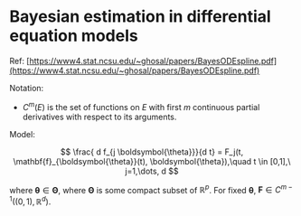# Bayesian estimation in differential equation models

Ref: [https://www4.stat.ncsu.edu/~ghosal/papers/BayesODEspline.pdf](https://www4.stat.ncsu.edu/~ghosal/papers/BayesODEspline.pdf)

Notation:

- $C^m(E)$ is the set of functions on $E$ with first $m$ continuous partial derivatives with respect to its arguments.

Model:

$$
\frac{ d f_{j \boldsymbol{\theta}}}{d t} = F_j(t, \mathbf{f}_{\boldsymbol{\theta}}(t), \boldsymbol{\theta}),\quad t \in [0,1],\ j=1,\dots, d
$$

where $\boldsymbol{\theta} \in \boldsymbol{\Theta}$, where $\boldsymbol{\Theta}$ is some compact subset of $\mathbb{R}^p$. For fixed $\boldsymbol{\theta}$, $\mathbf{F} \in C^{m-1}( (0,1), \mathbb{R}^d )$.
<!--stackedit_data:
eyJoaXN0b3J5IjpbLTExNTM2NzE5MDMsLTE0MTQwMDYzNDBdfQ
==
-->